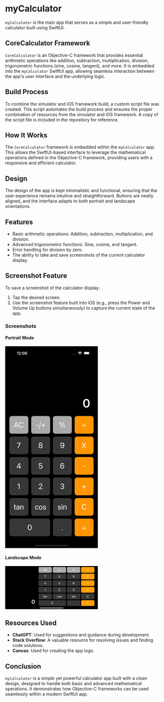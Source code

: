 # myCalculator

`myCalculator` is the main app that serves as a simple and user-friendly calculator built using SwiftUI.

## CoreCalculator Framework

`CoreCalculator` is an Objective-C framework that provides essential arithmetic operations like addition, subtraction, multiplication, division, trigonometric functions (sine, cosine, tangent), and more. It is embedded into the `myCalculator` SwiftUI app, allowing seamless interaction between the app's user interface and the underlying logic.

## Build Process

To combine the simulator and iOS framework build, a custom script file was created. This script automates the build process and ensures the proper combination of resources from the simulator and iOS framework. A copy of the script file is included in the repository for reference.

## How It Works

The `CoreCalculator` framework is embedded within the `myCalculator` app. This allows the SwiftUI-based interface to leverage the mathematical operations defined in the Objective-C framework, providing users with a responsive and efficient calculator.

## Design

The design of the app is kept minimalistic and functional, ensuring that the user experience remains intuitive and straightforward. Buttons are neatly aligned, and the interface adapts to both portrait and landscape orientations.

## Features

- Basic arithmetic operations: Addition, subtraction, multiplication, and division.
- Advanced trigonometric functions: Sine, cosine, and tangent.
- Error handling for division by zero.
- The ability to take and save screenshots of the current calculator display.

## Screenshot Feature

To save a screenshot of the calculator display:

1. Tap the desired screen.
2. Use the screenshot feature built into iOS (e.g., press the Power and Volume Up buttons simultaneously) to capture the current state of the app.

### Screenshots

#### Portrait Mode

<img src="Images/calculator_portrait_screenshot.png" alt="Portrait Mode Screenshot" width="300"/>

#### Landscape Mode

<img src="Images/calculator_landscape_screenshot.jpeg" alt="Landscape Mode Screenshot" width="300"/>

## Resources Used

- **ChatGPT**: Used for suggestions and guidance during development.
- **Stack Overflow**: A valuable resource for resolving issues and finding code solutions.
- **Canvas**: Used for creating the app logo.

## Conclusion

`myCalculator` is a simple yet powerful calculator app built with a clean design, designed to handle both basic and advanced mathematical operations. It demonstrates how Objective-C frameworks can be used seamlessly within a modern SwiftUI app.
